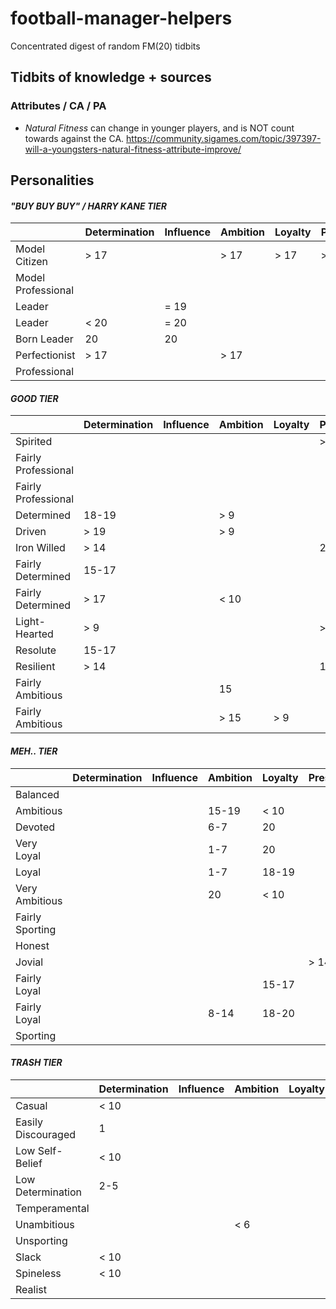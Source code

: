 # football-manager-helpers
Concentrated digest of random FM(20) tidbits

## Tidbits of knowledge + sources

### Attributes / CA / PA

* *Natural Fitness* can change in younger players, and is NOT count towards against the CA. https://community.sigames.com/topic/397397-will-a-youngsters-natural-fitness-attribute-improve/ 

## Personalities
#### *"BUY BUY BUY" / HARRY KANE TIER*

|  | Determination | Influence | Ambition | Loyalty | Pressure | Professionalism | Temperament | Sportsmanship |
|-|-|-|-|-|-|-|-|-|
| Model Citizen | > 17 |  | > 17 | > 17 | > 17 | > 17 | > 17 | > 17 |
| Model Professional |  |  |  |  |  | = 20 | > 90 |  |
| Leader |  | = 19 |  |  |  |  |  |  |
| Leader | < 20 | = 20 |  |  |  |  |  |  |
| Born Leader | 20 | 20 |  |  |  |  |  |  |
| Perfectionist | > 17 |  | > 17 |  |  | > 17 |  |  |
| Professional |  |  |  |  |  | 18-19 | > 9 |  |

#### *GOOD TIER*

|  | Determination | Influence | Ambition | Loyalty | Pressure | Professionalism | Temperament | Sportsmanship |
|-|-|-|-|-|-|-|-|-|
| Spirited |  |  |  |  | > 14 | 15-17 | > 9 |  |
| Fairly Professional |  |  |  |  |  | 15-17 |  |  |
| Fairly Professional |  |  |  |  |  | > 17 | < 10 |  |
| Determined | 18-19 |  | > 9 |  |  |  |  |  |
| Driven | > 19 |  | > 9 |  |  |  |  |  |
| Iron Willed | > 14 |  |  |  | 20 |  |  |  |
| Fairly Determined | 15-17 |  |  |  |  |  |  |  |
| Fairly Determined | > 17 |  | < 10 |  |  |  |  |  |
| Light-Hearted | > 9 |  |  |  | > 14 |  | > 9 | > 14 |
| Resolute | 15-17 |  |  |  |  | 15-17 |  |  |
| Resilient | > 14 |  |  |  | 17-19 |  |  |  |
| Fairly Ambitious |  |  | 15 |  |  |  |  |  |
| Fairly Ambitious |  |  | > 15 | > 9 |  |  |  |  |

#### *MEH.. TIER*

|  | Determination | Influence | Ambition | Loyalty | Pressure | Professionalism | Temperament | Sportsmanship |
|-|-|-|-|-|-|-|-|-|
| Balanced |  |  |  |  |  |  |  |  |
| Ambitious |  |  | 15-19 | < 10 |  |  |  |  |
| Devoted |  |  | 6-7 | 20 |  |  |  |  |
| Very Loyal |  |  | 1-7 | 20 |  |  |  |  |
| Loyal |  |  | 1-7 | 18-19 |  |  |  |  |
| Very Ambitious |  |  | 20 | < 10 |  |  |  |  |
| Fairly Sporting |  |  |  |  |  |  |  | 15-17 |
| Honest |  |  |  |  |  |  |  | 20 |
| Jovial |  |  |  |  | > 14 |  | > 9 |  |
| Fairly Loyal |  |  |  | 15-17 |  |  |  |  |
| Fairly Loyal |  |  | 8-14 | 18-20 |  |  |  |  |
| Sporting |  |  |  |  |  |  |  | 18-20 |

#### *TRASH TIER*

|  | Determination | Influence | Ambition | Loyalty | Pressure | Professionalism | Temperament | Sportsmanship |
|-|-|-|-|-|-|-|-|-|
| Casual | < 10 |  |  |  |  | 2-4 |  |  |
| Easily Discouraged | 1 |  |  |  |  |  |  |  |
| Low Self-Belief | < 10 |  |  |  | 2-3 |  |  |  |
| Low Determination | 2-5 |  |  |  |  |  |  |  |
| Temperamental |  |  |  |  |  |  | 1-4 |  |
| Unambitious |  |  | < 6 |  |  |  |  |  |
| Unsporting |  |  |  |  |  |  |  | 1 |
| Slack | < 10 |  |  |  |  | 1 |  |  |
| Spineless | < 10 |  |  |  | 1 |  |  |  |
| Realist |  |  |  |  |  |  |  | 2-4 |
